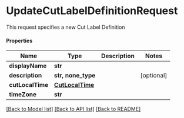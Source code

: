 # UpdateCutLabelDefinitionRequest

This request specifies a new Cut Label Definition

#### Properties
Name | Type | Description | Notes
------------ | ------------- | ------------- | -------------
**displayName** | **str** |  | 
**description** | **str, none_type** |  | [optional] 
**cutLocalTime** | [**CutLocalTime**](CutLocalTime.md) |  | 
**timeZone** | **str** |  | 

[[Back to Model list]](../README.md#documentation-for-models) [[Back to API list]](../README.md#documentation-for-api-endpoints) [[Back to README]](../README.md)

